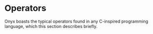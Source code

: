 # Operators

Onyx boasts the typical operators found in any C-inspired programming language, which this section describes briefly.